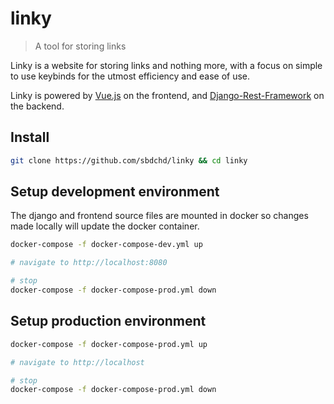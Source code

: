 # linky

> A tool for storing links

Linky is a website for storing links and nothing more, with a focus on simple
to use keybinds for the utmost efficiency and ease of use.

Linky is powered by [Vue.js][1] on the frontend, and [Django-Rest-Framework][2] on the backend.

[1]: https://vuejs.org
[2]: http://www.django-rest-framework.org

## Install
``` bash
git clone https://github.com/sbdchd/linky && cd linky
```

## Setup development environment
The django and frontend source files are mounted in docker so changes made locally will update the docker container.
``` bash
docker-compose -f docker-compose-dev.yml up

# navigate to http://localhost:8080

# stop
docker-compose -f docker-compose-prod.yml down
```

## Setup production environment
``` bash
docker-compose -f docker-compose-prod.yml up

# navigate to http://localhost

# stop
docker-compose -f docker-compose-prod.yml down
```
